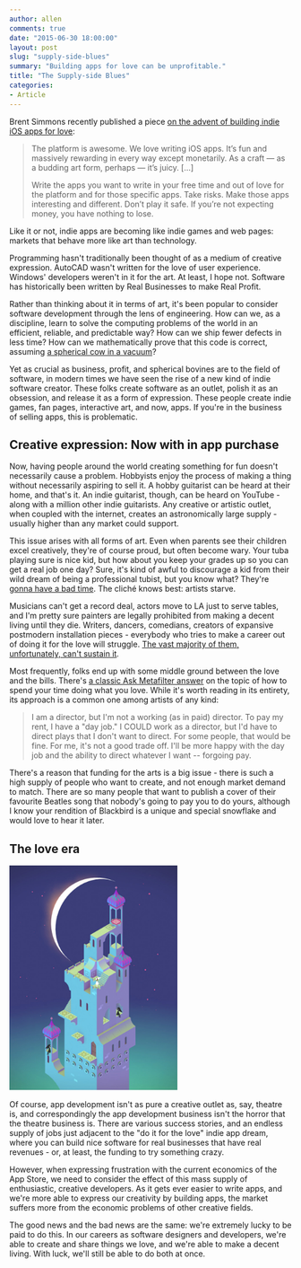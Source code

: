 ```yaml
---
author: allen
comments: true
date: "2015-06-30 18:00:00"
layout: post
slug: "supply-side-blues"
summary: "Building apps for love can be unprofitable."
title: "The Supply-side Blues"
categories:
- Article
---
```


Brent Simmons recently published a piece [on the advent of building indie iOS apps for love](http://inessential.com/2015/06/30/love):

> The platform is awesome. We love writing iOS apps. It’s fun and massively rewarding in every way except monetarily. As a craft — as a budding art form, perhaps — it’s juicy. [...]
> 
> Write the apps you want to write in your free time and out of love for the platform and for those specific apps. Take risks. Make those apps interesting and different. Don’t play it safe. If you’re not expecting money, you have nothing to lose.

Like it or not, indie apps are becoming like indie games and web pages: markets that behave more like art than technology.

Programming hasn't traditionally been thought of as a medium of creative expression. AutoCAD wasn't written for the love of user experience. Windows' developers weren't in it for the art. At least, I hope not. Software has historically been written by Real Businesses to make Real Profit.

Rather than thinking about it in terms of art, it's been popular to consider software development through the lens of engineering. How can we, as a discipline, learn to solve the computing problems of the world in an efficient, reliable, and predictable way? How can we ship fewer defects in less time? How can we mathematically prove that this code is correct, assuming [a spherical cow in a vacuum](https://en.wikipedia.org/wiki/Spherical_cow)?

Yet as crucial as business, profit, and spherical bovines are to the field of software, in modern times we have seen the rise of a new kind of indie software creator. These folks create software as an outlet, polish it as an obsession, and release it as a form of expression. These people create indie games, fan pages, interactive art, and now, apps. If you're in the business of selling apps, this is problematic.

## Creative expression: Now with in app purchase
Now, having people around the world creating something for fun doesn't necessarily cause a problem. Hobbyists enjoy the process of making a thing without necessarily aspiring to sell it. A hobby guitarist can be heard at their home, and that's it. An indie guitarist, though, can be heard on YouTube - along with a million other indie guitarists. Any creative or artistic outlet, when coupled with the internet, creates an astronomically large supply - usually higher than any market could support.

This issue arises with all forms of art. Even when parents see their children excel creatively, they're of course proud, but often become wary. Your tuba playing sure is nice kid, but how about you keep your grades up so you can get a real job one day? Sure, it's kind of awful to discourage a kid from their wild dream of being a professional tubist, but you know what? They're [gonna have a bad time](http://priceonomics.com/too-many-tubas/). The cliché knows best: artists starve.

Musicians can't get a record deal, actors move to LA just to serve tables, and I'm pretty sure painters are legally prohibited from making a decent living until they die. Writers, dancers, comedians, creators of expansive postmodern installation pieces - everybody who tries to make a career out of doing it for the love will struggle. [The vast majority of them, unfortunately, can't sustain it](http://boingboing.net/2014/10/20/its-all-but-impossible-to-ea.html).

Most frequently, folks end up with some middle ground between the love and the bills. There's [a classic Ask Metafilter answer](http://ask.metafilter.com/100880/How-did-you-find-your-passion#1465994) on the topic of how to spend your time doing what you love. While it's worth reading in its entirety, its approach is a common one among artists of any kind:

> I am a director, but I'm not a working (as in paid) director. To pay my rent, I have a "day job." I COULD work as a director, but I'd have to direct plays that I don't want to direct. For some people, that would be fine. For me, it's not a good trade off. I'll be more happy with the day job and the ability to direct whatever I want -- forgoing pay.

There's a reason that funding for the arts is a big issue - there is such a high supply of people who want to create, and not enough market demand to match. There are so many people that want to publish a cover of their favourite Beatles song that nobody's going to pay you to do yours, although I know your rendition of Blackbird is a unique and special snowflake and would love to hear it later.

## The love era

<img src='/images/2015/monument.jpg' width='300'>

Of course, app development isn't as pure a creative outlet as, say, theatre is, and correspondingly the app development business isn't the horror that the theatre business is. There are various success stories, and an endless supply of jobs just adjacent to the "do it for the love" indie app dream, where you can build nice software for real businesses that have real revenues - or, at least, the funding to try something crazy.

However, when expressing frustration with the current economics of the App Store, we need to consider the effect of this mass supply of enthusiastic, creative developers. As it gets ever easier to write apps, and we're more able to express our creativity by building apps, the market suffers more from the economic problems of other creative fields.

The good news and the bad news are the same: we're extremely lucky to be paid to do this. In our careers as software designers and developers, we're able to create and share things we love, and we're able to make a decent living. With luck, we'll still be able to do both at once.

